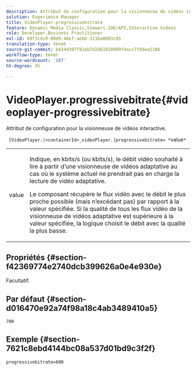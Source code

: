 ```yaml
---
description: Attribut de configuration pour la visionneuse de vidéos interactive.
solution: Experience Manager
title: VideoPlayer.progressivebitrate
feature: Dynamic Media Classic,Viewers,SDK/API,Interactive Videos
role: Developer,Business Practitioner
exl-id: 69f3c4c0-00d9-46ef-aebb-3116a0d83c85
translation-type: tm+mt
source-git-commit: b4344397f82eb7d2d61020909f4acc7fddea210b
workflow-type: tm+mt
source-wordcount: '107'
ht-degree: 3%

---
```


# VideoPlayer.progressivebitrate{#videoplayer-progressivebitrate}

Attribut de configuration pour la visionneuse de vidéos interactive.

` [VideoPlayer.|<containerId>_videoPlayer.]progressivebitrate= *`value`*`

<table id="table_C616483932C2482CA9794DDD7313FD7C"> 
 <tbody> 
  <tr> 
   <td colname="col1"> <p> <span class="codeph"> value</span> </p> </td> 
   <td colname="col2"> <p> Indique, en kbits/s (ou kbits/s), le débit vidéo souhaité à lire à partir d’une visionneuse de vidéos adaptative au cas où le système actuel ne prendrait pas en charge la lecture de vidéo adaptative. </p> <p>Le composant récupère le flux vidéo avec le débit le plus proche possible (mais n’excédant pas) par rapport à la valeur spécifiée. Si la qualité de tous les flux vidéo de la visionneuse de vidéos adaptative est supérieure à la valeur spécifiée, la logique choisit le débit avec la qualité la plus basse. </p> </td> 
  </tr> 
 </tbody> 
</table>

## Propriétés {#section-f42369774e2740dcb399626a0e4e930e}

Facultatif.

## Par défaut {#section-d016470e92a74f98a18c4ab3489410a5}

`700`

## Exemple {#section-7621c8ebd4144bc08a537d01bd9c3f2f}

```
progressivebitrate=600
```
